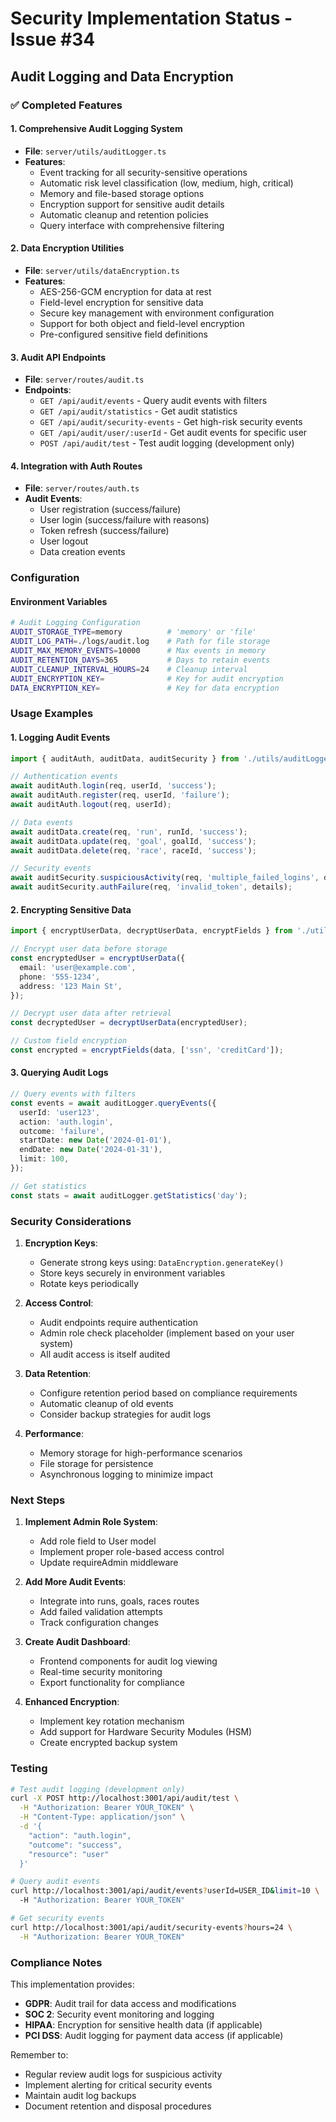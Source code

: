 # Security Implementation Status - Issue #34

## Audit Logging and Data Encryption

### ✅ Completed Features

#### 1. Comprehensive Audit Logging System

- **File**: `server/utils/auditLogger.ts`
- **Features**:
  - Event tracking for all security-sensitive operations
  - Automatic risk level classification (low, medium, high, critical)
  - Memory and file-based storage options
  - Encryption support for sensitive audit details
  - Automatic cleanup and retention policies
  - Query interface with comprehensive filtering

#### 2. Data Encryption Utilities

- **File**: `server/utils/dataEncryption.ts`
- **Features**:
  - AES-256-GCM encryption for data at rest
  - Field-level encryption for sensitive data
  - Secure key management with environment configuration
  - Support for both object and field-level encryption
  - Pre-configured sensitive field definitions

#### 3. Audit API Endpoints

- **File**: `server/routes/audit.ts`
- **Endpoints**:
  - `GET /api/audit/events` - Query audit events with filters
  - `GET /api/audit/statistics` - Get audit statistics
  - `GET /api/audit/security-events` - Get high-risk security events
  - `GET /api/audit/user/:userId` - Get audit events for specific user
  - `POST /api/audit/test` - Test audit logging (development only)

#### 4. Integration with Auth Routes

- **File**: `server/routes/auth.ts`
- **Audit Events**:
  - User registration (success/failure)
  - User login (success/failure with reasons)
  - Token refresh (success/failure)
  - User logout
  - Data creation events

### Configuration

#### Environment Variables

```bash
# Audit Logging Configuration
AUDIT_STORAGE_TYPE=memory          # 'memory' or 'file'
AUDIT_LOG_PATH=./logs/audit.log    # Path for file storage
AUDIT_MAX_MEMORY_EVENTS=10000      # Max events in memory
AUDIT_RETENTION_DAYS=365           # Days to retain events
AUDIT_CLEANUP_INTERVAL_HOURS=24    # Cleanup interval
AUDIT_ENCRYPTION_KEY=              # Key for audit encryption
DATA_ENCRYPTION_KEY=               # Key for data encryption
```

### Usage Examples

#### 1. Logging Audit Events

```typescript
import { auditAuth, auditData, auditSecurity } from './utils/auditLogger.js';

// Authentication events
await auditAuth.login(req, userId, 'success');
await auditAuth.register(req, userId, 'failure');
await auditAuth.logout(req, userId);

// Data events
await auditData.create(req, 'run', runId, 'success');
await auditData.update(req, 'goal', goalId, 'success');
await auditData.delete(req, 'race', raceId, 'success');

// Security events
await auditSecurity.suspiciousActivity(req, 'multiple_failed_logins', details);
await auditSecurity.authFailure(req, 'invalid_token', details);
```

#### 2. Encrypting Sensitive Data

```typescript
import { encryptUserData, decryptUserData, encryptFields } from './utils/dataEncryption.js';

// Encrypt user data before storage
const encryptedUser = encryptUserData({
  email: 'user@example.com',
  phone: '555-1234',
  address: '123 Main St',
});

// Decrypt user data after retrieval
const decryptedUser = decryptUserData(encryptedUser);

// Custom field encryption
const encrypted = encryptFields(data, ['ssn', 'creditCard']);
```

#### 3. Querying Audit Logs

```typescript
// Query events with filters
const events = await auditLogger.queryEvents({
  userId: 'user123',
  action: 'auth.login',
  outcome: 'failure',
  startDate: new Date('2024-01-01'),
  endDate: new Date('2024-01-31'),
  limit: 100,
});

// Get statistics
const stats = await auditLogger.getStatistics('day');
```

### Security Considerations

1. **Encryption Keys**:
   - Generate strong keys using: `DataEncryption.generateKey()`
   - Store keys securely in environment variables
   - Rotate keys periodically

2. **Access Control**:
   - Audit endpoints require authentication
   - Admin role check placeholder (implement based on your user system)
   - All audit access is itself audited

3. **Data Retention**:
   - Configure retention period based on compliance requirements
   - Automatic cleanup of old events
   - Consider backup strategies for audit logs

4. **Performance**:
   - Memory storage for high-performance scenarios
   - File storage for persistence
   - Asynchronous logging to minimize impact

### Next Steps

1. **Implement Admin Role System**:
   - Add role field to User model
   - Implement proper role-based access control
   - Update requireAdmin middleware

2. **Add More Audit Events**:
   - Integrate into runs, goals, races routes
   - Add failed validation attempts
   - Track configuration changes

3. **Create Audit Dashboard**:
   - Frontend components for audit log viewing
   - Real-time security monitoring
   - Export functionality for compliance

4. **Enhanced Encryption**:
   - Implement key rotation mechanism
   - Add support for Hardware Security Modules (HSM)
   - Create encrypted backup system

### Testing

```bash
# Test audit logging (development only)
curl -X POST http://localhost:3001/api/audit/test \
  -H "Authorization: Bearer YOUR_TOKEN" \
  -H "Content-Type: application/json" \
  -d '{
    "action": "auth.login",
    "outcome": "success",
    "resource": "user"
  }'

# Query audit events
curl http://localhost:3001/api/audit/events?userId=USER_ID&limit=10 \
  -H "Authorization: Bearer YOUR_TOKEN"

# Get security events
curl http://localhost:3001/api/audit/security-events?hours=24 \
  -H "Authorization: Bearer YOUR_TOKEN"
```

### Compliance Notes

This implementation provides:

- **GDPR**: Audit trail for data access and modifications
- **SOC 2**: Security event monitoring and logging
- **HIPAA**: Encryption for sensitive health data (if applicable)
- **PCI DSS**: Audit logging for payment data access (if applicable)

Remember to:

- Regular review audit logs for suspicious activity
- Implement alerting for critical security events
- Maintain audit log backups
- Document retention and disposal procedures
